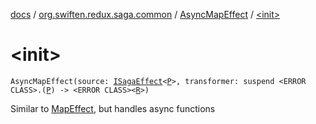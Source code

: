 [docs](../../index.md) / [org.swiften.redux.saga.common](../index.md) / [AsyncMapEffect](index.md) / [&lt;init&gt;](./-init-.md)

# &lt;init&gt;

`AsyncMapEffect(source: `[`ISagaEffect`](../-i-saga-effect.md)`<`[`P`](index.md#P)`>, transformer: suspend <ERROR CLASS>.(`[`P`](index.md#P)`) -> <ERROR CLASS><`[`R`](index.md#R)`>)`

Similar to [MapEffect](../-map-effect/index.md), but handles async functions

